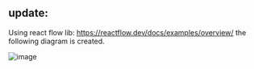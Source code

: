 ## update: 

Using react flow lib: https://reactflow.dev/docs/examples/overview/ the following diagram is created.

![image](https://github.com/Sandhya-105/react-flow-demo/assets/94603960/5b747c0c-be70-4d4d-a222-f5fcc2849dc4)


